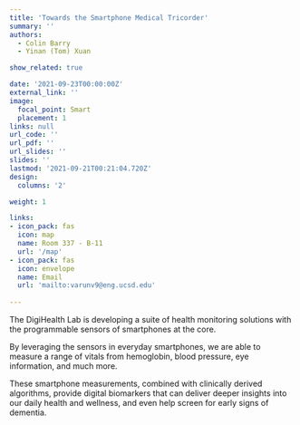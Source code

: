 ```yaml
---
title: 'Towards the Smartphone Medical Tricorder'
summary: ''
authors: 
  - Colin Barry
  - Yinan (Tom) Xuan

show_related: true

date: '2021-09-23T00:00:00Z'
external_link: ''
image:
  focal_point: Smart
  placement: 1
links: null
url_code: ''
url_pdf: ''
url_slides: ''
slides: ''
lastmod: '2021-09-21T00:21:04.720Z'
design:
  columns: '2'

weight: 1

links:
- icon_pack: fas
  icon: map
  name: Room 337 - B-11
  url: '/map'
- icon_pack: fas
  icon: envelope
  name: Email
  url: 'mailto:varunv9@eng.ucsd.edu'
  
---
```

The DigiHealth Lab is developing a suite of health monitoring solutions with the programmable sensors of smartphones at the core. 

By leveraging the sensors in everyday smartphones, we are able to measure a range of vitals from hemoglobin, blood pressure, eye information, and much more. 

These smartphone measurements, combined with clinically derived algorithms, provide digital biomarkers that can deliver deeper insights into our daily health and wellness, and even help screen for early signs of dementia.
